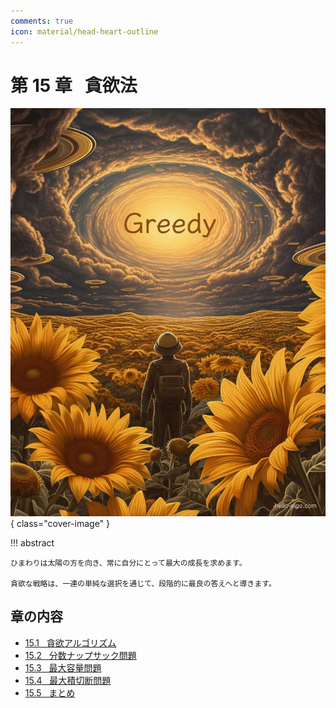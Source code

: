 ```yaml
---
comments: true
icon: material/head-heart-outline
---
```


# 第 15 章 &nbsp; 貪欲法

![貪欲法](../assets/covers/chapter_greedy.jpg){ class="cover-image" }

!!! abstract

    ひまわりは太陽の方を向き、常に自分にとって最大の成長を求めます。

    貪欲な戦略は、一連の単純な選択を通じて、段階的に最良の答えへと導きます。

## 章の内容

- [15.1 &nbsp; 貪欲アルゴリズム](greedy_algorithm.md)
- [15.2 &nbsp; 分数ナップサック問題](fractional_knapsack_problem.md)
- [15.3 &nbsp; 最大容量問題](max_capacity_problem.md)
- [15.4 &nbsp; 最大積切断問題](max_product_cutting_problem.md)
- [15.5 &nbsp; まとめ](summary.md)

